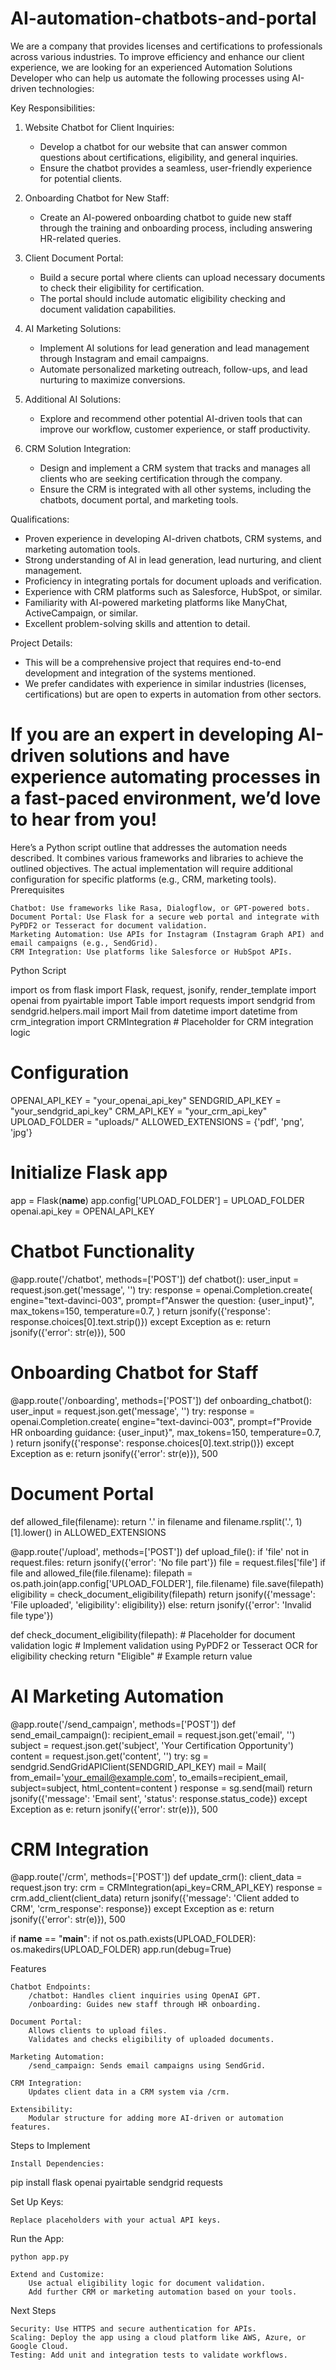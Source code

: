 # AI-automation-chatbots-and-portal
We are a company that provides licenses and certifications to professionals across various industries. To improve efficiency and enhance our client experience, we are looking for an experienced Automation Solutions Developer who can help us automate the following processes using AI-driven technologies:

Key Responsibilities:
1. Website Chatbot for Client Inquiries:
   - Develop a chatbot for our website that can answer common questions about certifications, eligibility, and general inquiries.
   - Ensure the chatbot provides a seamless, user-friendly experience for potential clients.

2. Onboarding Chatbot for New Staff:
   - Create an AI-powered onboarding chatbot to guide new staff through the training and onboarding process, including answering HR-related queries.

3. Client Document Portal:
   - Build a secure portal where clients can upload necessary documents to check their eligibility for certification.
   - The portal should include automatic eligibility checking and document validation capabilities.

4. AI Marketing Solutions:
   - Implement AI solutions for lead generation and lead management through Instagram and email campaigns.
   - Automate personalized marketing outreach, follow-ups, and lead nurturing to maximize conversions.

5. Additional AI Solutions:
   - Explore and recommend other potential AI-driven tools that can improve our workflow, customer experience, or staff productivity.

6. CRM Solution Integration:
   - Design and implement a CRM system that tracks and manages all clients who are seeking certification through the company.
   - Ensure the CRM is integrated with all other systems, including the chatbots, document portal, and marketing tools.

Qualifications:
- Proven experience in developing AI-driven chatbots, CRM systems, and marketing automation tools.
- Strong understanding of AI in lead generation, lead nurturing, and client management.
- Proficiency in integrating portals for document uploads and verification.
- Experience with CRM platforms such as Salesforce, HubSpot, or similar.
- Familiarity with AI-powered marketing platforms like ManyChat, ActiveCampaign, or similar.
- Excellent problem-solving skills and attention to detail.

Project Details:
- This will be a comprehensive project that requires end-to-end development and integration of the systems mentioned.
- We prefer candidates with experience in similar industries (licenses, certifications) but are open to experts in automation from other sectors.

If you are an expert in developing AI-driven solutions and have experience automating processes in a fast-paced environment, we’d love to hear from you!
=================
Here’s a Python script outline that addresses the automation needs described. It combines various frameworks and libraries to achieve the outlined objectives. The actual implementation will require additional configuration for specific platforms (e.g., CRM, marketing tools).
Prerequisites

    Chatbot: Use frameworks like Rasa, Dialogflow, or GPT-powered bots.
    Document Portal: Use Flask for a secure web portal and integrate with PyPDF2 or Tesseract for document validation.
    Marketing Automation: Use APIs for Instagram (Instagram Graph API) and email campaigns (e.g., SendGrid).
    CRM Integration: Use platforms like Salesforce or HubSpot APIs.

Python Script

import os
from flask import Flask, request, jsonify, render_template
import openai
from pyairtable import Table
import requests
import sendgrid
from sendgrid.helpers.mail import Mail
from datetime import datetime
from crm_integration import CRMIntegration  # Placeholder for CRM integration logic

# Configuration
OPENAI_API_KEY = "your_openai_api_key"
SENDGRID_API_KEY = "your_sendgrid_api_key"
CRM_API_KEY = "your_crm_api_key"
UPLOAD_FOLDER = "uploads/"
ALLOWED_EXTENSIONS = {'pdf', 'png', 'jpg'}

# Initialize Flask app
app = Flask(__name__)
app.config['UPLOAD_FOLDER'] = UPLOAD_FOLDER
openai.api_key = OPENAI_API_KEY

# Chatbot Functionality
@app.route('/chatbot', methods=['POST'])
def chatbot():
    user_input = request.json.get('message', '')
    try:
        response = openai.Completion.create(
            engine="text-davinci-003",
            prompt=f"Answer the question: {user_input}",
            max_tokens=150,
            temperature=0.7,
        )
        return jsonify({'response': response.choices[0].text.strip()})
    except Exception as e:
        return jsonify({'error': str(e)}), 500

# Onboarding Chatbot for Staff
@app.route('/onboarding', methods=['POST'])
def onboarding_chatbot():
    user_input = request.json.get('message', '')
    try:
        response = openai.Completion.create(
            engine="text-davinci-003",
            prompt=f"Provide HR onboarding guidance: {user_input}",
            max_tokens=150,
            temperature=0.7,
        )
        return jsonify({'response': response.choices[0].text.strip()})
    except Exception as e:
        return jsonify({'error': str(e)}), 500

# Document Portal
def allowed_file(filename):
    return '.' in filename and filename.rsplit('.', 1)[1].lower() in ALLOWED_EXTENSIONS

@app.route('/upload', methods=['POST'])
def upload_file():
    if 'file' not in request.files:
        return jsonify({'error': 'No file part'})
    file = request.files['file']
    if file and allowed_file(file.filename):
        filepath = os.path.join(app.config['UPLOAD_FOLDER'], file.filename)
        file.save(filepath)
        eligibility = check_document_eligibility(filepath)
        return jsonify({'message': 'File uploaded', 'eligibility': eligibility})
    else:
        return jsonify({'error': 'Invalid file type'})

def check_document_eligibility(filepath):
    # Placeholder for document validation logic
    # Implement validation using PyPDF2 or Tesseract OCR for eligibility checking
    return "Eligible"  # Example return value

# AI Marketing Automation
@app.route('/send_campaign', methods=['POST'])
def send_email_campaign():
    recipient_email = request.json.get('email', '')
    subject = request.json.get('subject', 'Your Certification Opportunity')
    content = request.json.get('content', '')
    try:
        sg = sendgrid.SendGridAPIClient(SENDGRID_API_KEY)
        mail = Mail(
            from_email='your_email@example.com',
            to_emails=recipient_email,
            subject=subject,
            html_content=content
        )
        response = sg.send(mail)
        return jsonify({'message': 'Email sent', 'status': response.status_code})
    except Exception as e:
        return jsonify({'error': str(e)}), 500

# CRM Integration
@app.route('/crm', methods=['POST'])
def update_crm():
    client_data = request.json
    try:
        crm = CRMIntegration(api_key=CRM_API_KEY)
        response = crm.add_client(client_data)
        return jsonify({'message': 'Client added to CRM', 'crm_response': response})
    except Exception as e:
        return jsonify({'error': str(e)}), 500

if __name__ == "__main__":
    if not os.path.exists(UPLOAD_FOLDER):
        os.makedirs(UPLOAD_FOLDER)
    app.run(debug=True)

Features

    Chatbot Endpoints:
        /chatbot: Handles client inquiries using OpenAI GPT.
        /onboarding: Guides new staff through HR onboarding.

    Document Portal:
        Allows clients to upload files.
        Validates and checks eligibility of uploaded documents.

    Marketing Automation:
        /send_campaign: Sends email campaigns using SendGrid.

    CRM Integration:
        Updates client data in a CRM system via /crm.

    Extensibility:
        Modular structure for adding more AI-driven or automation features.

Steps to Implement

    Install Dependencies:

pip install flask openai pyairtable sendgrid requests

Set Up Keys:

    Replace placeholders with your actual API keys.

Run the App:

    python app.py

    Extend and Customize:
        Use actual eligibility logic for document validation.
        Add further CRM or marketing automation based on your tools.

Next Steps

    Security: Use HTTPS and secure authentication for APIs.
    Scaling: Deploy the app using a cloud platform like AWS, Azure, or Google Cloud.
    Testing: Add unit and integration tests to validate workflows.
